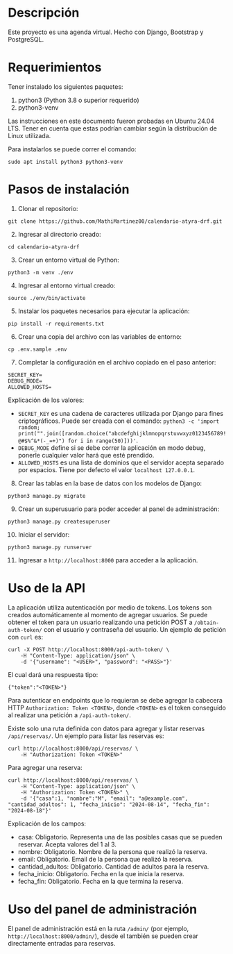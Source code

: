 # Descripción 
Este proyecto es una agenda virtual. Hecho con Django, Bootstrap y PostgreSQL.

# Requerimientos
Tener instalado los siguientes paquetes:
1. python3 (Python 3.8 o superior requerido)
2. python3-venv

Las instrucciones en este documento fueron probadas en Ubuntu 24.04 LTS. Tener en cuenta que estas podrían cambiar según la distribución de Linux utilizada.

Para instalarlos se puede correr el comando:

```
sudo apt install python3 python3-venv
```

# Pasos de instalación
1. Clonar el repositorio: 
```
git clone https://github.com/MathiMartinez00/calendario-atyra-drf.git
```
2. Ingresar al directorio creado: 
```
cd calendario-atyra-drf
```
3. Crear un entorno virtual de Python:
```
python3 -m venv ./env
```
4. Ingresar al entorno virtual creado:
```
source ./env/bin/activate
```
5. Instalar los paquetes necesarios para ejecutar la aplicación:
```
pip install -r requirements.txt
```
6. Crear una copia del archivo con las variables de entorno:
```
cp .env.sample .env
```
7. Completar la configuración en el archivo copiado en el paso anterior:
```
SECRET_KEY=
DEBUG_MODE=
ALLOWED_HOSTS=
```
Explicación de los valores:

- `SECRET_KEY` es una cadena de caracteres utilizada por Django para fines criptográficos. Puede ser creada con el comando: `python3 -c 'import random; print("".join([random.choice("abcdefghijklmnopqrstuvwxyz0123456789!@#$%^&*(-_=+)") for i in range(50)]))'`.
- `DEBUG_MODE` define si se debe correr la aplicación en modo debug, ponerle cualquier valor hará que esté prendido.
- `ALLOWED_HOSTS` es una lista de dominios que el servidor acepta separado por espacios. Tiene por defecto el valor `localhost 127.0.0.1`.

8. Crear las tablas en la base de datos con los modelos de Django:
```
python3 manage.py migrate
```
9. Crear un superusuario para poder acceder al panel de administración:
```
python3 manage.py createsuperuser
```
10. Iniciar el servidor:
```
python3 manage.py runserver
```
11. Ingresar a `http://localhost:8000` para acceder a la aplicación.

# Uso de la API

La aplicación utiliza autenticación por medio de tokens. Los tokens son creados automáticamente al momento de agregar usuarios. Se puede obtener el token para un usuario realizando una petición POST a `/obtain-auth-token/` con el usuario y contraseña del usuario. Un ejemplo de petición con `curl` es:

```
curl -X POST http://localhost:8000/api-auth-token/ \
    -H "Content-Type: application/json" \
    -d '{"username": "<USER>", "password": "<PASS>"}'
```

El cual dará una respuesta tipo:

```
{"token":"<TOKEN>"}
```

Para autenticar en endpoints que lo requieran se debe agregar la cabecera HTTP `Authorization: Token <TOKEN>`, donde `<TOKEN>` es el token conseguido al realizar una petición a `/api-auth-token/`.

Existe solo una ruta definida con datos para agregar y listar reservas `/api/reservas/`. Un ejemplo para listar las reservas es:
```
curl http://localhost:8000/api/reservas/ \
    -H "Authorization: Token <TOKEN>"
```
Para agregar una reserva:
```
curl http://localhost:8000/api/reservas/ \
    -H "Content-Type: application/json" \
    -H "Authorization: Token <TOKEN>" \
    -d '{"casa":1, "nombre":"M", "email": "a@example.com", "cantidad_adultos": 1, "fecha_inicio": "2024-08-14", "fecha_fin": "2024-08-18"}'
```

Explicación de los campos:
- casa: Obligatorio. Representa una de las posibles casas que se pueden reservar. Acepta valores del 1 al 3.
- nombre: Obligatorio. Nombre de la persona que realizó la reserva.
- email: Obligatorio. Email de la persona que realizó la reserva.
- cantidad_adultos: Obligatorio. Cantidad de adultos para la reserva.
- fecha_inicio: Obligatorio. Fecha en la que inicia la reserva.
- fecha_fin: Obligatorio. Fecha en la que termina la reserva.

# Uso del panel de administración

El panel de administración está en la ruta `/admin/` (por ejemplo, `http://localhost:8000/admin/`), desde el también se pueden crear directamente entradas para reservas.